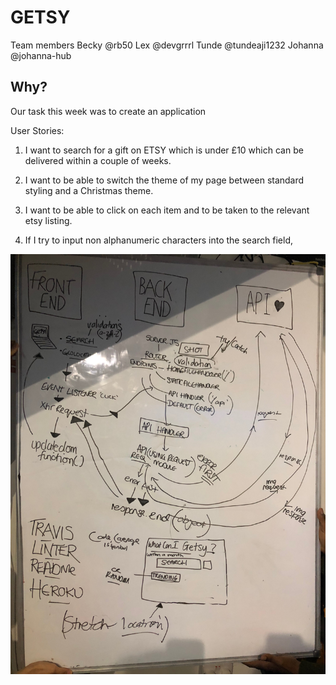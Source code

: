 # GETSY

Team members Becky @rb50 Lex @devgrrrl Tunde @tundeaji1232 Johanna @johanna-hub

## Why?
Our task this week was to create an application

User Stories:

1) I want to search for a gift on ETSY which is under £10 which can be delivered within a couple of weeks.

2) I want to be able to switch the theme of my page between standard styling and a Christmas theme.

3) I want to be able to click on each item and to be taken to the relevant etsy listing.

4) If I try to input non alphanumeric characters into the search field,

![planning image](assets/planning.jpg)

